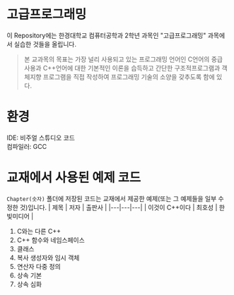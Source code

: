 # 고급프로그래밍
이 Repository에는 한경대학교 컴퓨터공학과 2학년 과목인 "고급프로그래밍" 과목에서 실습한 것들을 올립니다.

> 본 교과목의 목표는 가장 널리 사용되고 있는 프로그래밍 언어인 C언어의 중급 사용과 C++언어에 대한 기본적인 이론을 습득하고
간단한 구조적프로그램과 객체지향 프로그램을 직접 작성하여 프로그래밍 기술의 소양을 갖추도록 함에 있다.

# 환경
IDE: 비주얼 스튜디오 코드<br>
컴파일러: GCC

# 교재에서 사용된 예제 코드
```Chapter(숫자)``` 폴더에 저장된 코드는 교재에서 제공한 예제(또는 그 예제들을 일부 수정한 것)입니다.
| 제목 | 저자 | 출판사 |
|---|---|---|
| 이것이 C++이다 | 최호성 | 한빛미디어 |

1. C와는 다른 C++
2. C++ 함수와 네임스페이스
3. 클래스
4. 복사 생성자와 임시 객체
5. 연산자 다중 정의
6. 상속 기본
7. 상속 심화
